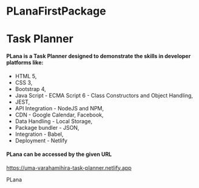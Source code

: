 # PLanaFirstPackage
<h1> Task Planner </h1> 
<h4> PLana is a Task Planner designed to demonstrate the skills in developer platforms like:</h4>


<ul>
  <li> HTML 5,</li> 
  <li> CSS 3, </li>
  <li> Bootstrap 4,</li>
  <li> Java Script - ECMA Script 6 - Class Constructors and Object Handling,</li>
  <li> JEST,</li>
  <li> API Integration - NodeJS and NPM,</li>
  <li> CDN - Google Calendar, Facebook,</li>
  <li> Data Handling - Local Storage, </li>
  <li> Package bundler - JSON, </li>
  <li> Integration - Babel,</li>
  <li> Deployment - Netlify </li>
</ul>

<h4> PLana can be accessed by the given URL </h4>

<a href="url">https://uma-varahamihira-task-planner.netlify.app</a>

PLana




